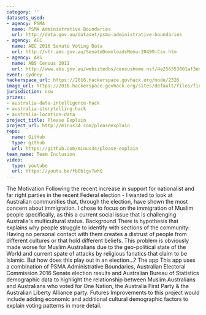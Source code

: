 ```yaml
---
category: ''
datasets_used:
- agency: PSMA
  name: PSMA Administrative Boundaries
  url: http://data.gov.au/dataset/psma-administrative-boundaries
- agency: AEC
  name: AEC 2016 Senate Voting Data
  url: http://vtr.aec.gov.au/SenateDownloadsMenu-20499-Csv.htm
- agency: ABS
  name: ABS Census 2011
  url: http://www.abs.gov.au/websitedbs/censushome.nsf/4a256353001af3ed4b2562bb00121564/datapacksdetails?opendocument&navpos=250
event: sydney
hackerspace_url: https://2016.hackerspace.govhack.org/node/2326
image_url: https://2016.hackerspace.govhack.org/sites/default/files/field/image/australian.jpg
jurisdiction: nsw
prizes:
- australia-data-intelligence-hack
- australia-storytelling-hack
- australia-location-data
project_title: Please Explain
project_url: http://minus34.com/pleaseexplain
repo:
  name: GitHub
  type: github
  url: https://github.com/minus34/please-explain
team_name: Team Inclusion
video:
  type: youtube
  url: https://youtu.be/fb8blgv7whQ
---
```


The Motivation
Following the recent increase in support for nationalist and far right parties in the recent Federal election - I wanted to look at Australian communities that, through the election, have shown the most concern about immigration.
I chose to focus on the immigration of Muslim people specifically, as this a current social issue that is challenging Australia's multicultural status.
Background
There is hypothesis that explains why people struggle to identify with sections of the community: Having no personal contact with them creates a distrust of people from different cultures or that hold different beliefs.
This problem is obviously made worse for Muslim Australians due to the geo-political state of the World and current spate of attacks by religious fanatics that claim to be Islamic. But how does this play out in an election…?
The app
This app uses a combination of PSMA Administrative Boundaries, Australian Electoral Commission 2016 Senate election results and Australian Bureau of Statistics demographic data to highlight the relationship between Muslim Australians and Australians who voted for One Nation, the Australia First Party & the Australian Liberty Alliance party.
Futures 
Improvements to this project would include adding economic and additional cultural demographic factors to explain voting patterns in more detail.